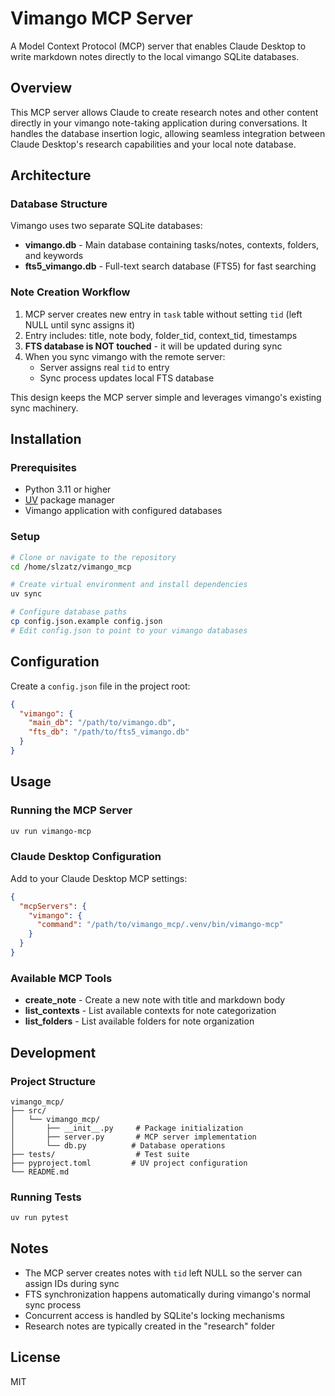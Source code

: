 # Vimango MCP Server

A Model Context Protocol (MCP) server that enables Claude Desktop to write markdown notes directly to the local vimango SQLite databases.

## Overview

This MCP server allows Claude to create research notes and other content directly in your vimango note-taking application during conversations. It handles the database insertion logic, allowing seamless integration between Claude Desktop's research capabilities and your local note database.

## Architecture

### Database Structure

Vimango uses two separate SQLite databases:
- **vimango.db** - Main database containing tasks/notes, contexts, folders, and keywords
- **fts5_vimango.db** - Full-text search database (FTS5) for fast searching

### Note Creation Workflow

1. MCP server creates new entry in `task` table without setting `tid` (left NULL until sync assigns it)
2. Entry includes: title, note body, folder_tid, context_tid, timestamps
3. **FTS database is NOT touched** - it will be updated during sync
4. When you sync vimango with the remote server:
   - Server assigns real `tid` to entry
   - Sync process updates local FTS database

This design keeps the MCP server simple and leverages vimango's existing sync machinery.

## Installation

### Prerequisites

- Python 3.11 or higher
- [UV](https://github.com/astral-sh/uv) package manager
- Vimango application with configured databases

### Setup

```bash
# Clone or navigate to the repository
cd /home/slzatz/vimango_mcp

# Create virtual environment and install dependencies
uv sync

# Configure database paths
cp config.json.example config.json
# Edit config.json to point to your vimango databases
```

## Configuration

Create a `config.json` file in the project root:

```json
{
  "vimango": {
    "main_db": "/path/to/vimango.db",
    "fts_db": "/path/to/fts5_vimango.db"
  }
}
```

## Usage

### Running the MCP Server

```bash
uv run vimango-mcp
```

### Claude Desktop Configuration

Add to your Claude Desktop MCP settings:

```json
{
  "mcpServers": {
    "vimango": {
      "command": "/path/to/vimango_mcp/.venv/bin/vimango-mcp"
    }
  }
}
```

### Available MCP Tools

- **create_note** - Create a new note with title and markdown body
- **list_contexts** - List available contexts for note categorization
- **list_folders** - List available folders for note organization

## Development

### Project Structure

```
vimango_mcp/
├── src/
│   └── vimango_mcp/
│       ├── __init__.py     # Package initialization
│       ├── server.py       # MCP server implementation
│       └── db.py          # Database operations
├── tests/                  # Test suite
├── pyproject.toml         # UV project configuration
└── README.md
```

### Running Tests

```bash
uv run pytest
```

## Notes

- The MCP server creates notes with `tid` left NULL so the server can assign IDs during sync
- FTS synchronization happens automatically during vimango's normal sync process
- Concurrent access is handled by SQLite's locking mechanisms
- Research notes are typically created in the "research" folder

## License

MIT
